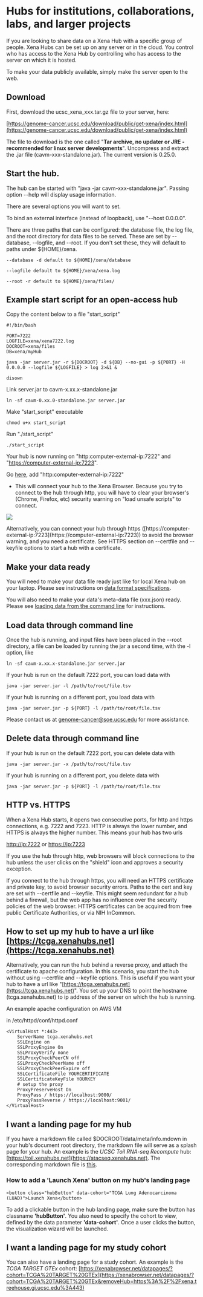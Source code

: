# Hubs for institutions, collaborations, labs, and larger projects

If you are looking to share data on a Xena Hub with a specific group of people. Xena Hubs can be set up on any server or in the cloud. You control who has access to the Xena Hub by controlling who has access to the server on which it is hosted.

To make your data publicly available, simply make the server open to the web.

## Download

First, download the ucsc\_xena\_xxx.tar.gz file to your server, here:

[https://genome-cancer.ucsc.edu/download/public/get-xena/index.html](https://genome-cancer.ucsc.edu/download/public/get-xena/index.html)

The file to download is the one called "**Tar archive, no updater or JRE - recommended for linux server** **developments**". Uncompress and extract the .jar file \(cavm-xxx-standalone.jar\). The current version is 0.25.0.

## Start the hub.

The hub can be started with "java -jar cavm-xxx-standalone.jar". Passing option --help will display usage information.

There are several options you will want to set.

To bind an external interface \(instead of loopback\), use "--host 0.0.0.0".

There are three paths that can be configured: the database file, the log file, and the root directory for data files to be served. These are set by --database, --logfile, and --root. If you don't set these, they will default to paths under ${HOME}/xena.

```text
--database -d default to ${HOME}/xena/database
```

```text
--logfile default to ${HOME}/xena/xena.log
```

```text
--root -r default to ${HOME}/xena/files/
```

## Example start script for an open-access hub

Copy the content below to a file "start\_script"

```text
#!/bin/bash

PORT=7222
LOGFILE=xena/xena7222.log 
DOCROOT=xena/files
DB=xena/myHub

java -jar server.jar -r ${DOCROOT} -d ${DB} --no-gui -p ${PORT} -H 0.0.0.0 --logfile ${LOGFILE} > log 2>&1 &

disown
```

Link server.jar to cavm-x.xx.x-standalone.jar

```text
ln -sf cavm-0.xx.0-standalone.jar server.jar
```

Make "start\_script" executable

```text
chmod u+x start_script
```

Run "./start\_script"

```text
./start_script
```

Your hub is now running on "http:computer-external-ip:7222" and "[https://computer-external-ip:7223](https://computer-external-ip:7223)".

Go [here](https://xenabrowser.net/hub/), add "http:computer-external-ip:7222"

* This will connect your hub to the Xena Browser. Because you try to connect to the hub through http, you will have to clear your browser's \(Chrome, Firefox, etc\) security warning on "load unsafe scripts" to connect.

![](../.gitbook/assets/chromesecuritywarning-01-01.png)

Alternatively, you can connect your hub through https \([https://computer-external-ip:7223\](https://computer-external-ip:7223\)\) to avoid the browser warning, and you need a certificate. See HTTPS section on --certfile and --keyfile options to start a hub with a certificate.

## Make your data ready

You will need to make your data file ready just like for local Xena hub on your laptop. Please see instructions on [data format specifications](https://ucsc-xena.gitbook.io/project/local-xena-hub/data-format-specifications).

You will also need to make your data's meta-data file \(xxx.json\) ready. Please see [loading data from the command line](loading-data-from-the-command-line.md) for instructions.

## Load data through command line

Once the hub is running, and input files have been placed in the --root directory, a file can be loaded by running the jar a second time, with the -l option, like

```text
ln -sf cavm-x.xx.x-standalone.jar server.jar
```

If your hub is run on the default 7222 port, you can load data with

```text
java -jar server.jar -l /path/to/root/file.tsv
```

If your hub is running on a different port, you load data with

```text
java -jar server.jar -p ${PORT} -l /path/to/root/file.tsv
```

Please contact us at genome-cancer@soe.ucsc.edu for more assistance.

## Delete data through command line

If your hub is run on the default 7222 port, you can delete data with

```text
java -jar server.jar -x /path/to/root/file.tsv
```

If your hub is running on a different port, you delete data with

```text
java -jar server.jar -p ${PORT} -l /path/to/root/file.tsv
```

## HTTP vs. HTTPS

When a Xena Hub starts, it opens two consecutive ports, for http and https connections, e.g. 7222 and 7223. HTTP is always the lower number, and HTTPS is always the higher number. This means your hub has two urls

[http://ip:7222](http://ip:7222) or [https://ip:7223](https://ip:7223)

If you use the hub through http, web browsers will block connections to the hub unless the user clicks on the "shield" icon and approves a security exception.

If you connect to the hub through https, you will need an HTTPS certificate and private key, to avoid browser security errors. Paths to the cert and key are set with --certfile and --keyfile. This might seem redundant for a hub behind a firewall, but the web app has no influence over the security policies of the web browser. HTTPS certificates can be acquired from free public Certificate Authorities, or via NIH InCommon.

## How to set up my hub to have a url like [https://tcga.xenahubs.net](https://tcga.xenahubs.net)

Alternatively, you can run the hub behind a reverse proxy, and attach the certificate to apache configuration. In this scenario, you start the hub without using --certfile and --keyfile options. This is useful if you want your hub to have a url like "[https://tcga.xenahubs.net](https://tcga.xenahubs.net)". You set up your DNS to point the hostname \(tcga.xenahubs.net\) to ip address of the server on which the hub is running.

An example apache configuration on AWS VM

in /etc/httpd/conf/httpd.conf

```text
<VirtualHost *:443>
    ServerName tcga.xenahubs.net
    SSLEngine on
    SSLProxyEngine On
    SSLProxyVerify none
    SSLProxyCheckPeerCN off
    SSLProxyCheckPeerName off
    SSLProxyCheckPeerExpire off
    SSLCertificateFile YOURCERTIFICATE
    SSLCertificateKeyFile YOURKEY
    # setup the proxy                                                                                                                                                                                          
    ProxyPreserveHost On
    ProxyPass / https://localhost:9000/
    ProxyPassReverse / https://localhost:9001/
</VirtualHost>
```

## I want a landing page for my hub

If you have a markdown file called $DOCROOT/data/meta/info.mdown in your hub's document root directory, the markdown file will serve as a splash page for your hub. An example is the _UCSC Toil RNA-seq Recompute_ hub: [https://toil.xenahubs.net](https://atacseq.xenahubs.net). The corresponding markdown file is [this](https://github.com/ucscXena/cohortMetaData/blob/master/hub_toil.xenahubs.net/info.mdown).

### How to add a 'Launch Xena' button on my hub's landing page

```text
<button class="hubButton" data-cohort="TCGA Lung Adenocarcinoma (LUAD)">Launch Xena</button>
```

To add a clickable button in the hub landing page, make sure the button has classname **'hubButton'**. You also need to specify the cohort to view, defined by the data parameter **'data-cohort'**. Once a user clicks the button, the visualization wizard will be launched.

## I want a landing page for my study cohort

You can also have a landing page for a study cohort. An example is the _TCGA TARGET GTEx_ cohort: [https://xenabrowser.net/datapages/?cohort=TCGA%20TARGET%20GTEx](https://xenabrowser.net/datapages/?cohort=TCGA%20TARGET%20GTEx&removeHub=https%3A%2F%2Fxena.treehouse.gi.ucsc.edu%3A443)

